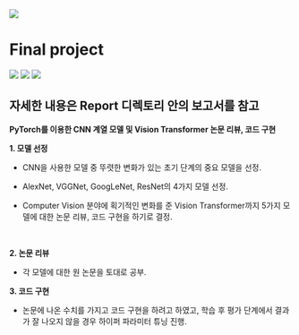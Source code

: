 <img src="https://capsule-render.vercel.app/api?type=waving&color=auto&height=200&section=header&text=FinalProject&fontSize=90" />

# Final project

<img src="https://img.shields.io/badge/Python-3776AB?style=flat&logo=Python&logoColor=white"/> <img src="https://img.shields.io/badge/Jupyter-F37626?style=flat&logo=Jupyter&logoColor=white"/> <img src="https://img.shields.io/badge/Pytorch-EE4C2C?style=flat&logo=Pytorch&logoColor=white"/>

**자세한 내용은 Report 디렉토리 안의 보고서를 참고**
---

**PyTorch를 이용한 CNN 계열 모델 및 Vision Transformer 논문 리뷰, 코드 구현**

**1. 모델 선정**
 
 + CNN을 사용한 모델 중 뚜렷한 변화가 있는 초기 단계의 중요 모델을 선정.
 
 + AlexNet, VGGNet, GoogLeNet, ResNet의 4가지 모델 선정.
 
 + Computer Vision 분야에 획기적인 변화를 준 Vision Transformer까지 5가지 모델에 대한 논문 리뷰, 코드 구현을 하기로 결정.
 
<br>

**2. 논문 리뷰**

 + 각 모델에 대한 원 논문을 토대로 공부.
 
**3. 코드 구현**

 + 논문에 나온 수치를 가지고 코드 구현을 하려고 하였고, 학습 후 평가 단계에서 결과가 잘 나오지 않을 경우 하이퍼 파라미터 튜닝 진행.
